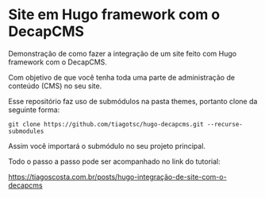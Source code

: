 # Site em Hugo framework com o DecapCMS

Demonstração de como fazer a integração de um site feito com Hugo framework com o DecapCMS.

Com objetivo de que você tenha toda uma parte de administração de conteúdo (CMS) no seu site.

Esse repositório faz uso de submódulos na pasta themes, portanto clone da seguinte forma:

`git clone https://github.com/tiagotsc/hugo-decapcms.git --recurse-submodules`

Assim você importará o submódulo no seu projeto principal.

Todo o passo a passo pode ser acompanhado no link do tutorial:

https://tiagoscosta.com.br/posts/hugo-integração-de-site-com-o-decapcms